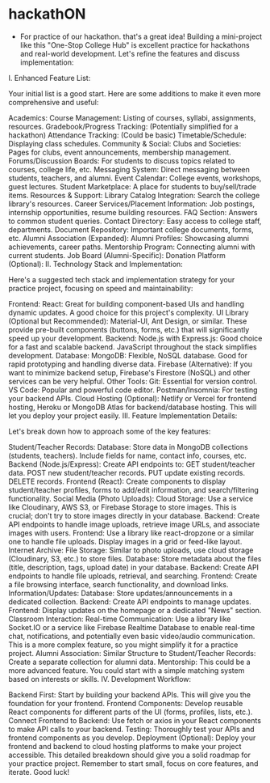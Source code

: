 # hackathON
- For practice of our hackathon.
  that's a great idea! Building a mini-project like this "One-Stop College Hub" is excellent practice for hackathons and real-world development.  Let's refine the features and discuss implementation:

I. Enhanced Feature List:

Your initial list is a good start. Here are some additions to make it even more comprehensive and useful:

Academics:
Course Management: Listing of courses, syllabi, assignments, resources.
Gradebook/Progress Tracking: (Potentially simplified for a hackathon)
Attendance Tracking: (Could be basic)
Timetable/Schedule: Displaying class schedules.
Community & Social:
Clubs and Societies: Pages for clubs, event announcements, membership management.
Forums/Discussion Boards: For students to discuss topics related to courses, college life, etc.
Messaging System: Direct messaging between students, teachers, and alumni.
Event Calendar: College events, workshops, guest lectures.
Student Marketplace: A place for students to buy/sell/trade items.
Resources & Support:
Library Catalog Integration: Search the college library's resources.
Career Services/Placement Information: Job postings, internship opportunities, resume building resources.
FAQ Section: Answers to common student queries.
Contact Directory: Easy access to college staff, departments.
Document Repository: Important college documents, forms, etc.
Alumni Association (Expanded):
Alumni Profiles: Showcasing alumni achievements, career paths.
Mentorship Program: Connecting alumni with current students.
Job Board (Alumni-Specific):
Donation Platform (Optional):
II. Technology Stack and Implementation:

Here's a suggested tech stack and implementation strategy for your practice project, focusing on speed and maintainability:

Frontend:
React: Great for building component-based UIs and handling dynamic updates. A good choice for this project's complexity.
UI Library (Optional but Recommended): Material-UI, Ant Design, or similar. These provide pre-built components (buttons, forms, etc.) that will significantly speed up your development.
Backend:
Node.js with Express.js: Good choice for a fast and scalable backend. JavaScript throughout the stack simplifies development.
Database:
MongoDB: Flexible, NoSQL database. Good for rapid prototyping and handling diverse data.
Firebase (Alternative): If you want to minimize backend setup, Firebase's Firestore (NoSQL) and other services can be very helpful.
Other Tools:
Git: Essential for version control.
VS Code: Popular and powerful code editor.
Postman/Insomnia: For testing your backend APIs.
Cloud Hosting (Optional): Netlify or Vercel for frontend hosting, Heroku or MongoDB Atlas for backend/database hosting. This will let you deploy your project easily.
III. Feature Implementation Details:

Let's break down how to approach some of the key features:

Student/Teacher Records:
Database: Store data in MongoDB collections (students, teachers). Include fields for name, contact info, courses, etc.
Backend (Node.js/Express): Create API endpoints to:
GET student/teacher data.
POST new student/teacher records.
PUT update existing records.
DELETE records.
Frontend (React): Create components to display student/teacher profiles, forms to add/edit information, and search/filtering functionality.
Social Media (Photo Uploads):
Cloud Storage: Use a service like Cloudinary, AWS S3, or Firebase Storage to store images. This is crucial; don't try to store images directly in your database.
Backend: Create API endpoints to handle image uploads, retrieve image URLs, and associate images with users.
Frontend: Use a library like react-dropzone or a similar one to handle file uploads. Display images in a grid or feed-like layout.
Internet Archive:
File Storage: Similar to photo uploads, use cloud storage (Cloudinary, S3, etc.) to store files.
Database: Store metadata about the files (title, description, tags, upload date) in your database.
Backend: Create API endpoints to handle file uploads, retrieval, and searching.
Frontend: Create a file browsing interface, search functionality, and download links.
Information/Updates:
Database: Store updates/announcements in a dedicated collection.
Backend: Create API endpoints to manage updates.
Frontend: Display updates on the homepage or a dedicated "News" section.
Classroom Interaction:
Real-time Communication: Use a library like Socket.IO or a service like Firebase Realtime Database to enable real-time chat, notifications, and potentially even basic video/audio communication. This is a more complex feature, so you might simplify it for a practice project.
Alumni Association:
Similar Structure to Student/Teacher Records: Create a separate collection for alumni data.
Mentorship: This could be a more advanced feature. You could start with a simple matching system based on interests or skills.
IV. Development Workflow:

Backend First: Start by building your backend APIs. This will give you the foundation for your frontend.
Frontend Components: Develop reusable React components for different parts of the UI (forms, profiles, lists, etc.).
Connect Frontend to Backend: Use fetch or axios in your React components to make API calls to your backend.
Testing: Thoroughly test your APIs and frontend components as you develop.
Deployment (Optional): Deploy your frontend and backend to cloud hosting platforms to make your project accessible.
This detailed breakdown should give you a solid roadmap for your practice project. Remember to start small, focus on core features, and iterate. Good luck!
